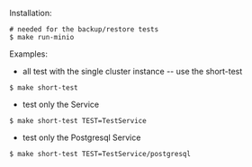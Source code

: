 Installation:

```
# needed for the backup/restore tests
$ make run-minio 
```
Examples:
* all test with the single cluster instance -- use the short-test
```
$ make short-test
```

* test only the Service
```
$ make short-test TEST=TestService
```

* test only the Postgresql Service
```
$ make short-test TEST=TestService/postgresql
```